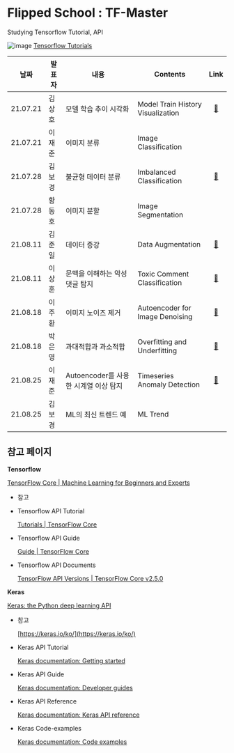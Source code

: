 # Flipped School : TF-Master  
Studying Tensorflow Tutorial, API


![image](https://user-images.githubusercontent.com/84179578/129194413-a0af6c41-2a60-4178-8106-4b6c554a449d.png)
[Tensorflow Tutorials](https://www.tensorflow.org/tutorials)


|날짜|발표자|내용|Contents|Link|
|:----:|----|----|----|:----:|
|21.07.21|김상호|모델 학습 추이 시각화|Model Train History Visualization|[:link:](https://github.com/jaejunlee96/TF-Master/blob/main/tutorial/Model_Train_History_Visualization.ipynb)|
|21.07.21|이재준|이미지 분류|Image Classification||
|21.07.28|김보경|불균형 데이터 분류|Imbalanced Classification|[:link:](https://github.com/jaejunlee96/TF-Master/blob/main/tutorial/Imbalanced_Classification.ipynb)|
|21.07.28|황동호|이미지 분할|Image Segmentation||
|21.08.11|김준일|데이터 증강|Data Augmentation|[:link:](https://github.com/jaejunlee96/TF-Master/blob/main/tutorial/Data_Augmentation.ipynb)|
|21.08.11|이상훈|문맥을 이해하는 악성 댓글 탐지|Toxic Comment Classification|[:link:](https://www.notion.so/2-0-AI-7cb6b91d1bdd4e0cad4715f35d4d8437)|
|21.08.18|이주환|이미지 노이즈 제거|Autoencoder for Image Denoising|[:link:]()|
|21.08.18|박은영|과대적합과 과소적합|Overfitting and Underfitting|[:link:]()|
|21.08.25|이재준|Autoencoder를 사용한 시계열 이상 탐지|Timeseries Anomaly Detection|[:link:](https://github.com/jaejunlee96/TF-Master/blob/main/tutorial/Timeseries_Anomaly_Detection_using_Autoencoder.ipynb)|
|21.08.25|김보경|ML의 최신 트렌드 예|ML Trend||



## 참고 페이지

**Tensorflow**

[TensorFlow Core | Machine Learning for Beginners and Experts](https://www.tensorflow.org/overview)

- 참고


- Tensorflow API Tutorial

    [Tutorials | TensorFlow Core](https://www.tensorflow.org/tutorials/)

- Tensorflow API Guide

    [Guide | TensorFlow Core](https://www.tensorflow.org/guide)

- Tensorflow API Documents

    [TensorFlow API Versions | TensorFlow Core v2.5.0](https://www.tensorflow.org/versions)

**Keras**

[Keras: the Python deep learning API](https://keras.io/)

- 참고

    [https://keras.io/ko/](https://keras.io/ko/)

- Keras API Tutorial

    [Keras documentation: Getting started](https://keras.io/getting_started/)

- Keras API Guide

    [Keras documentation: Developer guides](https://keras.io/guides/)

- Keras API Reference

    [Keras documentation: Keras API reference](https://keras.io/api/)

- Keras Code-examples

    [Keras documentation: Code examples](https://keras.io/examples/)
